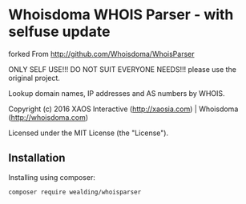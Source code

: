 Whoisdoma WHOIS Parser - with selfuse update
====================

forked From http://github.com/Whoisdoma/WhoisParser

ONLY SELF USE!!! DO NOT SUIT EVERYONE NEEDS!!!
please use the original project.

Lookup domain names, IP addresses and AS numbers by WHOIS.

Copyright (c) 2016 XAOS Interactive (http://xaosia.com) | Whoisdoma (http://whoisdoma.com)

Licensed under the MIT License (the "License").

Installation
------------

Installing using composer: 
```
composer require wealding/whoisparser
```